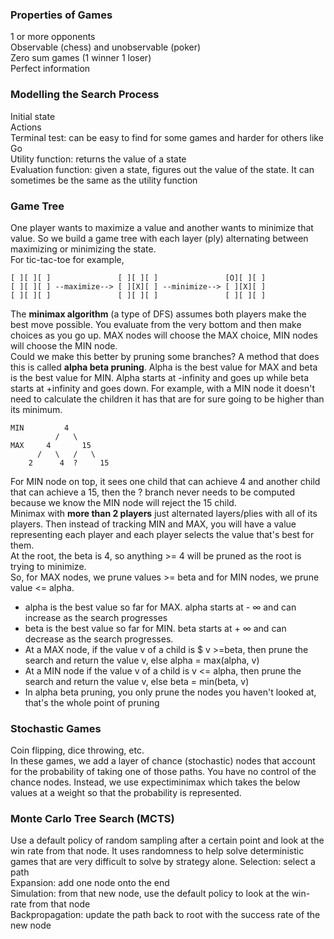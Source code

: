 ### Properties of Games
1 or more opponents  
Observable (chess) and unobservable (poker)  
Zero sum games (1 winner 1 loser)  
Perfect information  

### Modelling the Search Process
Initial state  
Actions  
Terminal test: can be easy to find for some games and harder for others like Go  
Utility function: returns the value of a state  
Evaluation function: given a state, figures out the value of the state. It can sometimes be the same as the utility function  

### Game Tree
One player wants to maximize a value and another wants to minimize that value. So we build a game tree with each layer (ply) alternating between maximizing or minimizing the state.  
For tic-tac-toe for example, 
```
[ ][ ][ ]               [ ][ ][ ]               [O][ ][ ]
[ ][ ][ ] --maximize--> [ ][X][ ] --minimize--> [ ][X][ ]
[ ][ ][ ]               [ ][ ][ ]               [ ][ ][ ]
```

The **minimax algorithm** (a type of DFS) assumes both players make the best move possible. You evaluate from the very bottom and then make choices as you go up. MAX nodes will choose the MAX choice, MIN nodes will choose the MIN node.  
Could we make this better by pruning some branches? A method that does this is called **alpha beta pruning**. Alpha is the best value for MAX and beta is the best value for MIN. Alpha starts at -infinity and goes up while beta starts at +infinity and goes down. For example, with a MIN node it doesn't need to calculate the children it has that are for sure going to be higher than its minimum.  
```
MIN         4
          /   \
MAX     4       15
      /   \   /   \
    2      4  ?     15
```
For MIN node on top, it sees one child that can achieve 4 and another child that can achieve a 15, then the ? branch never needs to be computed because we know the MIN node will reject the 15 child.  
Minimax with **more than 2 players** just alternated layers/plies with all of its players. Then instead of tracking MIN and MAX, you will have a value representing each player and each player selects the value that's best for them.  
At the root, the beta is 4, so anything >= 4 will be pruned as the root is trying to minimize.  
So, for MAX nodes, we prune values >= beta and for MIN nodes, we prune value <= alpha.  
* alpha is the best value so far for MAX.  alpha starts at - ∞ and can increase as the search progresses
* beta is the best value so far for MIN.  beta starts at + ∞ and can decrease as the search progresses.
* At a MAX node, if the value v of a child is $ v >=beta, then prune the search and return the value v, else alpha = max(alpha, v)
* At a MIN node if the value v of a child is v <= alpha, then prune the search and return the value v, else beta = min(beta, v)
* In alpha beta pruning, you only prune the nodes you haven't looked at, that's the whole point of pruning


### Stochastic Games
Coin flipping, dice throwing, etc.  
In these games, we add a layer of chance (stochastic) nodes that account for the probability of taking one of those paths. You have no control of the chance nodes. Instead, we use expectiminimax which takes the below values at a weight so that the probability is represented.  

### Monte Carlo Tree Search (MCTS)
Use a default policy of random sampling after a certain point and look at the win rate from that node. It uses randomness to help solve deterministic games that are very difficult to solve by strategy alone. 
Selection: select a path  
Expansion: add one node onto the end  
Simulation: from that new node, use the default policy to look at the win-rate from that node  
Backpropagation: update the path back to root with the success rate of the new node
